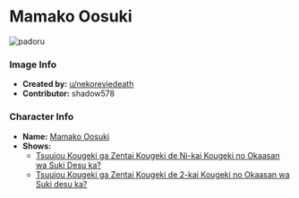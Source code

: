 # Mamako Oosuki

![padoru](https://raw.githubusercontent.com/shadow578/Padoru-Padoru/master/Padoru/okasan-online-mamako.png "Mamako Oosuki")

### Image Info
* **Created by:**    [u/nekoreviedeath](https://www.reddit.com/r/Animemes/comments/cn438x/i_draw_padorumamako/)
* **Contributor:**   shadow578

### Character Info
* **Name:**   [Mamako Oosuki](https://myanimelist.net/character/152715)
* **Shows:**
  * [Tsuujou Kougeki ga Zentai Kougeki de Ni-kai Kougeki no Okaasan wa Suki Desu ka?](https://myanimelist.net/anime/38573/Tsuujou_Kougeki_ga_Zentai_Kougeki_de_Ni-kai_Kougeki_no_Okaasan_wa_Suki_Desu_ka)
  * [Tsuujou Kougeki ga Zentai Kougeki de 2-kai Kougeki no Okaasan wa Suki desu ka?](https://myanimelist.net/manga/103578/Tsuujou_Kougeki_ga_Zentai_Kougeki_de_2-kai_Kougeki_no_Okaasan_wa_Suki_desu_ka)



